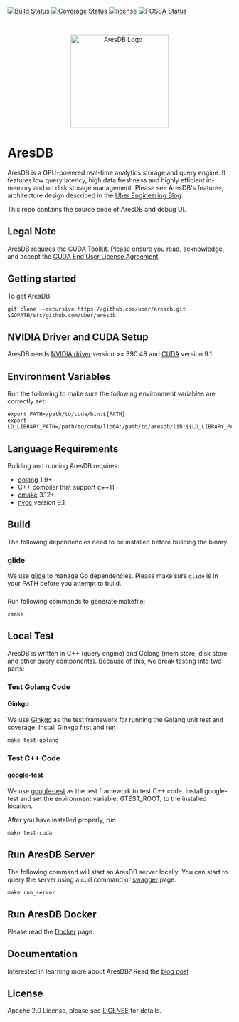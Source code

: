 [![Build Status][ci-img]][ci] [![Coverage Status][cov-img]][cov] [![license](https://img.shields.io/github/license/uber/aresdb.svg)](LICENSE) [![FOSSA Status](https://app.fossa.io/api/projects/git%2Bgithub.com%2Fuber%2Faresdb.svg?type=shield)](https://app.fossa.io/projects/git%2Bgithub.com%2Fuber%2Faresdb?ref=badge_shield)

<br>
<p align="center"><img src="docs/logo.png" alt="AresDB Logo" width="220" height="209"></p>

AresDB
==============
AresDB is a GPU-powered real-time analytics storage and query engine. It features low query latency, high data freshness and highly efficient in-memory and on disk storage management. Please see AresDB's features, architecture design described in the [Uber Engineering Blog](https://eng.uber.com/aresdb/).

This repo contains the source code of AresDB and debug UI.

Legal Note
----------
AresDB requires the CUDA Toolkit. Please ensure you read, acknowledge, and accept the [CUDA End User License Agreement](https://docs.nvidia.com/cuda/eula/index.html).

Getting started
---------------
To get AresDB:

```
git clone --recursive https://github.com/uber/aresdb.git $GOPATH/src/github.com/uber/aresdb
```

NVIDIA Driver and CUDA Setup
----------------------------
AresDB needs [NVIDIA driver](https://www.nvidia.com/Download/index.aspx) version >= 390.48 and [CUDA](https://developer.nvidia.com/cuda-91-download-archive) version 9.1.

Environment Variables
---------------------
Run the following to make sure the following environment variables are correctly set:
```
export PATH=/path/to/cuda/bin:${PATH}
export LD_LIBRARY_PATH=/path/to/cuda/lib64:/path/to/aresdb/lib:${LD_LIBRARY_PATH}
```


Language Requirements
---------------------
Building and running AresDB requires:
* [golang](https://golang.org/) 1.9+
* C++ compiler that support c++11
* [cmake](https://cmake.org/download/) 3.12+
* [nvcc](https://docs.nvidia.com/cuda/cuda-compiler-driver-nvcc/index.html) version 9.1

Build
-----
The following dependencies need to be installed before building the binary.

### glide
We use [glide](https://glide.sh) to manage Go dependencies. Please make sure `glide` is in your PATH before you attempt to build.
###

Run following commands to generate makefile:
```
cmake .
```


Local Test
----------
AresDB is written in C++ (query engine) and Golang (mem store, disk store and other query components). Because of this, we break testing into two parts:
### Test Golang Code
#### Ginkgo
We use [Ginkgo](https://github.com/onsi/ginkgo) as the test framework for running the Golang unit test and coverage. Install Ginkgo first and run
```
make test-golang
```

### Test C++ Code
#### google-test
We use [google-test](https://github.com/google/googletest) as the test framework to test C++ code. Install google-test and set the environment variable, GTEST_ROOT, to the installed location.

After you have installed properly, run
```
make test-cuda
```

Run AresDB Server
-----------------
The following command will start an AresDB server locally. You can start to query the server using a curl command or [swagger](https://github.com/uber/aresdb/wiki/Swagger) page.
```
make run_server
```

Run AresDB Docker
-----------------
Please read the [Docker](docker/README.md) page.

Documentation
--------------

Interested in learning more about AresDB? Read the [blog post](https://eng.uber.com/aresdb/)

License
-------
Apache 2.0 License, please see [LICENSE](LICENSE) for details.

[ci-img]: https://travis-ci.com/uber/aresdb.svg?branch=master
[ci]: https://travis-ci.com/uber/aresdb
[cov-img]: https://codecov.io/gh/uber/aresdb/branch/master/graph/badge.svg
[cov]: https://codecov.io/gh/uber/aresdb

